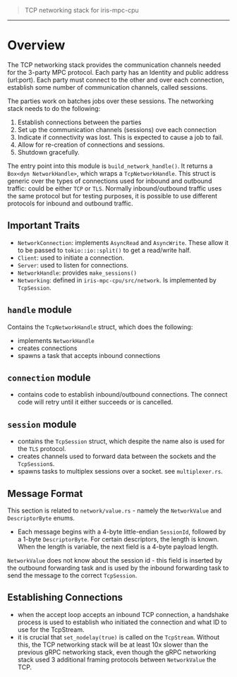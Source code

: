 > TCP networking stack for iris-mpc-cpu
---

# Overview

The TCP networking stack provides the communication channels needed for the 3-party MPC protocol. 
Each party has an Identity and public address (url:port). Each party must connect to the other and over each connection,
establish some number of communication channels, called sessions. 

The parties work on batches jobs over these sessions. The networking stack needs to do the following:

1. Establish connections between the parties
2. Set up the communication channels (sessions) ove each connection
3. Indicate if connectivity was lost. This is expected to cause a job to fail. 
4. Allow for re-creation of connections and sessions.
5. Shutdown gracefully. 

The entry point into this module is `build_network_handle()`. It returns a `Box<dyn NetworkHandle>`, which wraps a `TcpNetworkHandle`. This struct is generic over the types of connections used for inbound and outbound traffic: could be either `TCP` or `TLS`. Normally inbound/outbound traffic uses the same protocol but for testing purposes, it is possible to use different protocols for inbound and outbound traffic.


## Important Traits
- `NetworkConnection`: implements `AsyncRead` and `AsyncWrite`. These allow it to be passed to `tokio::io::split()` to get a read/write half. 
- `Client`: used to initiate a connection.
- `Server`: used to listen for connections.
- `NetworkHandle`: provides `make_sessions()`
- `Networking`: defined in `iris-mpc-cpu/src/network`. Is implemented by `TcpSession`.

## `handle` module
Contains the `TcpNetworkHandle` struct, which does the following:
- implements `NetworkHandle`
- creates connections
- spawns a task that accepts inbound connections

## `connection` module
- contains code to establish inbound/outbound connections. The connect code will retry until it either succeeds or is cancelled.

## `session` module
- contains the `TcpSession` struct, which despite the name also is used for the `TLS` protocol.
- creates channels used to forward data between the sockets and the `TcpSession`s. 
- spawns tasks to multiplex sessions over a socket. see `multiplexer.rs`.

## Message Format
This section is related to `network/value.rs` - namely the `NetworkValue` and `DescriptorByte` enums.

- Each message begins with a 4-byte little-endian `SessionId`, followed by a 1-byte `DescriptorByte`. For certain descriptors, the length is known. When the length is variable, the next field is a 4-byte payload length.

`NetworkValue` does not know about the session id - this field is inserted by the outbound forwarding task and is used by the inbound forwarding task to send the message to the correct `TcpSession`.

## Establishing Connections
- when the accept loop accepts an inbound TCP connection, a handshake process is used to establish who initiated the connection and what ID to use for the TcpStream.
- it is crucial that `set_nodelay(true)` is called on the `TcpStream`. Without this, the TCP networking stack will be at least 10x slower than the previous gRPC networking stack, even though the gRPC networking stack used 3 additional framing protocols between `NetworkValue` the TCP.
